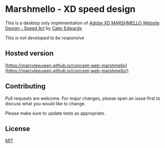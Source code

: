 # Marshmello - XD speed design

This is a desktop only implementation of [Adobe XD MARSHMELLO Website Design - Speed Art](https://www.youtube.com/watch?v=cledbID5j1o) by [Caler Edwards](https://www.youtube.com/channel/UCfzOLBT7jyHFcaTgwmnttog)

*This is not developed to be responsive*

## Hosted version
[https://marcvleeuwen.github.io/concept-web-marshmello](https://marcvleeuwen.github.io/concept-web-marshmello/)

## Contributing
Pull requests are welcome. For major changes, please open an issue first to discuss what you would like to change.

Please make sure to update tests as appropriate.

## License
[MIT](https://choosealicense.com/licenses/mit/)
